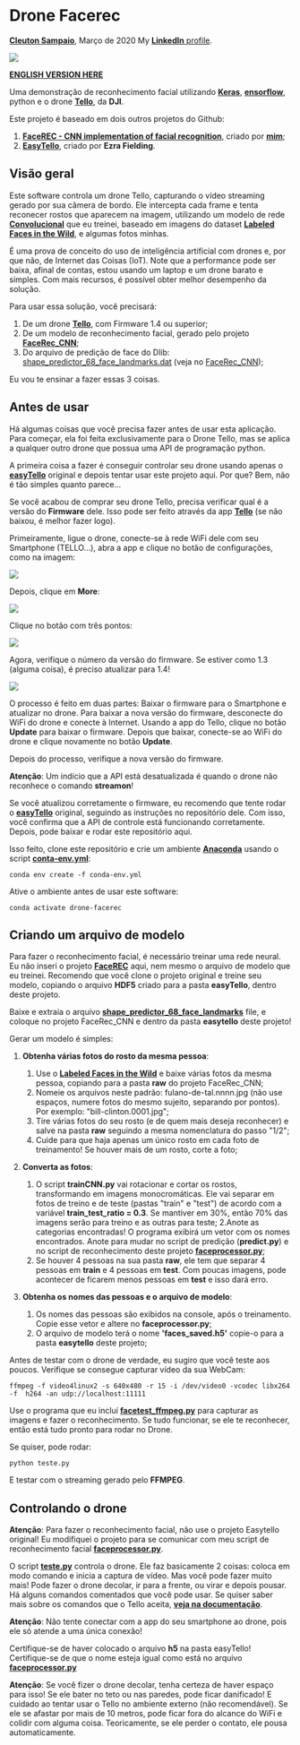 # Drone Facerec
[**Cleuton Sampaio**](https://github.com/cleuton), Março de 2020
My [**LinkedIn** profile](https://www.linkedin.com/in/cleutonsampaio/).

![](./im.png)

[**ENGLISH VERSION HERE**](./english_version.md)

Uma demonstração de reconhecimento facial utilizando [**Keras**](https://keras.io/), [**ensorflow**](https://www.tensorflow.org/), python e o drone [**Tello**](https://store.dji.com/shop/tello-series), da **DJI**.

Este projeto é baseado em dois outros projetos do Github: 

1. [**FaceREC - CNN implementation of facial recognition**](https://github.com/cleuton/facerec_cnn), criado por [**mim**](https://github.com/cleuton);
2. [**EasyTello**](https://github.com/Virodroid/easyTello), criado por **Ezra Fielding**.

## Visão geral

Este software controla um drone Tello, capturando o vídeo streaming gerado por sua câmera de bordo. Ele intercepta cada frame e tenta reconecer rostos que aparecem na imagem, utilizando um modelo de rede [**Convolucional**](https://github.com/cleuton/FaceGuard/tree/master/CNN) que eu treinei, baseado em imagens do dataset  [**Labeled Faces in the Wild**](http://vis-www.cs.umass.edu/lfw/), e algumas fotos minhas. 

É uma prova de conceito do uso de inteligência artificial com drones e, por que não, de Internet das Coisas (IoT). Note que a performance pode ser baixa, afinal de contas, estou usando um laptop e um drone barato e simples. Com mais recursos, é possível obter melhor desempenho da solução.

Para usar essa solução, você precisará: 

1. De um drone [**Tello**](https://store.dji.com/shop/tello-series), com Firmware 1.4 ou superior;
2. De um modelo de reconhecimento facial, gerado pelo projeto [**FaceRec_CNN**](https://github.com/cleuton/facerec_cnn);
3. Do arquivo de predição de face do Dlib: [shape_predictor_68_face_landmarks.dat](https://github.com/davisking/dlib-models) (veja no [FaceRec_CNN](https://github.com/cleuton/facerec_cnn));

Eu vou te ensinar a fazer essas 3 coisas. 

## Antes de usar

Há algumas coisas que você precisa fazer antes de usar esta aplicação. Para começar, ela foi feita exclusivamente para o Drone Tello, mas se aplica a qualquer outro drone que possua uma API de programação python.

A primeira coisa a fazer é conseguir controlar seu drone usando apenas o [**easyTello**](https://github.com/Virodroid/easyTello) original e depois tentar usar este projeto aqui. Por que? Bem, não é tão simples quanto parece...

Se você acabou de comprar seu drone Tello, precisa verificar qual é a versão do **Firmware** dele. Isso pode ser feito através da app [**Tello**](https://www.ryzerobotics.com/tello) (se não baixou, é melhor fazer logo).

Primeiramente, ligue o drone, conecte-se à rede WiFi dele com seu Smartphone (TELLO...), abra a app e clique no botão de configurações, como na imagem: 

![](./app1.jpg)

Depois, clique em **More**: 

![](./app2.jpg)

Clique no botão com três pontos: 

![](./app3.jpg)

Agora, verifique o número da versão do firmware. Se estiver como 1.3 (alguma coisa), é preciso atualizar para 1.4!

![](./app4.jpg)

O processo é feito em duas partes: Baixar o firmware para o Smartphone e atualizar no drone. Para baixar a nova versão do firmware, desconecte do WiFi do drone e conecte à Internet. Usando a app do Tello, clique no botão **Update** para baixar o firmware. Depois que baixar, conecte-se ao WiFi do drone e clique novamente no botão **Update**.

Depois do processo, verifique a nova versão do firmware. 

**Atenção**: Um indício que a API está desatualizada é quando o drone não reconhece o comando **streamon**!

Se você atualizou corretamente o firmware, eu recomendo que tente rodar o [**easyTello**](https://github.com/Virodroid/easyTello) original, seguindo as instruções no repositório dele. Com isso, você confirma que a API de controle está funcionando corretamente. Depois, pode baixar e rodar este repositório aqui. 

Isso feito, clone este repositório e crie um ambiente [**Anaconda**](https://anaconda.org/) usando o script [**conta-env.yml**](./conda-env.yml): 

```
conda env create -f conda-env.yml
```

Ative o ambiente antes de usar este software: 

```
conda activate drone-facerec
```

## Criando um arquivo de modelo

Para fazer o reconhecimento facial, é necessário treinar uma rede neural. Eu não inseri o projeto [**FaceREC**](https://github.com/cleuton/facerec_cnn) aqui, nem mesmo o arquivo de modelo que eu treinei. Recomendo que você clone o projeto original e treine seu modelo, copiando o arquivo **HDF5** criado para a pasta **easyTello**, dentro deste projeto. 

Baixe e extraia o arquivo [**shape_predictor_68_face_landmarks**](http://dlib.net/files/shape_predictor_68_face_landmarks.dat.bz2) file, e coloque no projeto FaceRec_CNN e dentro da pasta **easytello** deste projeto!

Gerar um modelo é simples: 

1. **Obtenha várias fotos do rosto da mesma pessoa**:
    1. Use o [**Labeled Faces in the Wild**](http://vis-www.cs.umass.edu/lfw/) e baixe várias fotos da mesma pessoa, copiando para a pasta **raw** do projeto FaceRec_CNN;
    2. Nomeie os arquivos neste padrão: fulano-de-tal.nnnn.jpg (não use espaços, numere fotos do mesmo sujeito, separando por pontos). Por exemplo: "bill-clinton.0001.jpg";
    3. Tire várias fotos do seu rosto (e de quem mais deseja reconhecer) e salve na pasta **raw** seguindo a mesma nomenclatura do passo "1/2";
    4. Cuide para que haja apenas um único rosto em cada foto de treinamento! Se houver mais de um rosto, corte a foto;

2. **Converta as fotos**: 
    1. O script **trainCNN.py** vai rotacionar e cortar os rostos, transformando em imagens monocromáticas. Ele vai separar em fotos de treino e de teste (pastas "train" e "test") de acordo com a variável **train_test_ratio = 0.3**. Se mantiver em 30%, então 70% das imagens serão para treino e as outras para teste;
    2.Anote as categorias encontradas! O programa exibirá um vetor com os nomes encontrados. Anote para mudar no script de predição (**predict.py**) e no script de reconhecimento deste projeto [**faceprocessor.py**](./easytello/faceprocessor.py);
    3. Se houver 4 pessoas na sua pasta **raw**, ele tem que separar 4 pessoas em **train** e 4 pessoas em **test**. Com poucas imagens, pode acontecer de ficarem menos pessoas em **test** e isso dará erro.

3. **Obtenha os nomes das pessoas e o arquivo de modelo**: 
    1. Os nomes das pessoas são exibidos na console, após o treinamento. Copie esse vetor e altere no **faceprocessor.py**; 
    2. O arquivo de modelo terá o nome **'faces_saved.h5'** copie-o para a pasta **easytello** deste projeto;


Antes de testar com o drone de verdade, eu sugiro que você teste aos poucos. Verifique se consegue capturar vídeo da sua WebCam: 

```
ffmpeg -f video4linux2 -s 640x480 -r 15 -i /dev/video0 -vcodec libx264 -f  h264 -an udp://localhost:11111
```

Use o programa que eu incluí [**facetest_ffmpeg.py**](./facetest_ffmpeg.py) para capturar as imagens e fazer o reconhecimento. Se tudo funcionar, se ele te reconhecer, então está tudo pronto para rodar no Drone. 

Se quiser, pode rodar: 

```
python teste.py
```
E testar com o streaming gerado pelo **FFMPEG**. 

## Controlando o drone

**Atenção**: Para fazer o reconhecimento facial, não use o projeto Easytello original! Eu modifiquei o projeto para se comunicar com meu script de reconhecimento facial [**faceprocessor.py**](./easytello/faceprocessor.py).

O script [**teste.py**](./teste.py) controla o drone. Ele faz basicamente 2 coisas: coloca em modo comando e inicia a captura de vídeo. Mas você pode fazer muito mais! Pode fazer o drone decolar, ir para a frente, ou virar e depois pousar. Há alguns comandos comentados que você pode usar. Se quiser saber mais sobre os comandos que o Tello aceita, [**veja na documentação**](https://dl-cdn.ryzerobotics.com/downloads/Tello/Tello%20SDK%202.0%20User%20Guide.pdf).

**Atenção**: Não tente conectar com a app do seu smartphone ao drone, pois ele só atende a uma única conexão!

Certifique-se de haver colocado o arquivo **h5** na pasta easyTello! Certifique-se de que o nome esteja igual como está no arquivo [**faceprocessor.py**](./easytello/faceprocessor.py)

**Atenção**: Se você fizer o drone decolar, tenha certeza de haver espaço para isso! Se ele bater no teto ou nas paredes, pode ficar danificado! E cuidado ao tentar usar o Tello no ambiente externo (não recomendável). Se ele se afastar por mais de 10 metros, pode ficar fora do alcance do WiFi e colidir com alguma coisa. Teoricamente, se ele perder o contato, ele pousa automaticamente. 









